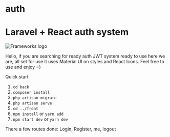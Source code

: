 # auth
# Laravel + React auth system

![Frameworks logo](https://i.imgur.com/qydnfLJ.jpeg)

Hello, if you are searching for ready auth JWT system ready to use here we are, all set for use it uses Material UI on styles and React Icons.
Feel free to use and enjoy =)

Quick start

 1. `cd back`
 2. `composer install`
 3. `php artisan migrate`
 4. `php artisan serve`
 5. `cd ../front`
 6. `npm install` or `yarn add`
 7. `npm start dev` or `yarn dev`

There a few routes done:
Login, Register, me, logout
